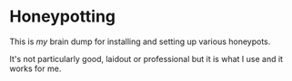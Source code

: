 # Honeypotting

This is _my_ brain dump for installing and setting up various honeypots.

It's not particularly good, laidout or professional but it is what I use and it works for me.


